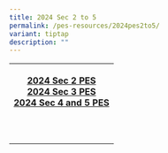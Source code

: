 ```yaml
---
title: 2024 Sec 2 to 5
permalink: /pes-resources/2024pes2to5/
variant: tiptap
description: ""
---
```

<table>
<tbody>
<tr>
<th rowspan="1" colspan="3">
<p><strong><a href="/files/2024/2024_Sec_1_PES_Class_Slides_for_PG.pdf" rel="noopener noreferrer nofollow" target="_blank">2024 Sec 2 PES</a></strong> 
<br><strong><a href="/files/2024/2024_Sec_3_PES_Slides_for_PG.pdf" rel="noopener noreferrer nofollow" target="_blank">2024 Sec 3 PES</a></strong> 
<br><a href="/files/2024/2024_Sec_4n5_PES_Slides_for_PG.pdf" rel="noopener noreferrer nofollow" target="_blank">2024 Sec 4 and 5 PES</a>
</p>
</th>
</tr>
<tr>
<td rowspan="1" colspan="1">
<p></p>
</td>
<td rowspan="1" colspan="1">
<p></p>
</td>
<td rowspan="1" colspan="1">
<p></p>
</td>
</tr>
<tr>
<td rowspan="1" colspan="1">
<p></p>
</td>
<td rowspan="1" colspan="1">
<p></p>
</td>
<td rowspan="1" colspan="1">
<p></p>
</td>
</tr>
</tbody>
</table>
<p></p>